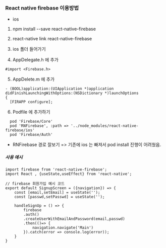 ### React native firebase 이용방법

* ios

1. npm install --save react-native-firebase

2. react-native link react-native-firebase

3. ios 폴더 들어가기

4. AppDelegate.h 에 추가
~~~
#import <Firebase.h>
~~~

5. AppDelete.m 에 추가
~~~
- (BOOL)application:(UIApplication *)application didFinishLaunchingWithOptions:(NSDictionary *)launchOptions
{
  [FIRAPP configure];
~~~

6. Podfile 에 추가하기
~~~
  pod 'Firebase/Core'
  pod 'RNFirebase', :path => '../node_modules/react-native-firebase/ios'
  pod 'Firebase/Auth'
~~~
* RNFirebase 경로 잘보기 => 기존에 ios 는 빠져서 pod install 진행이 어려웠음.

##### 사용 예시
~~~
import firebase from 'react-native-firebase';
import React , {useState,useEffect} from 'react-native';

// firebase 회원가입 예시 코드 
export default SignupScreen = ({navigation}) => {
    const [email,setEmail] = useState('');
    const [passwd,setPasswd] = useState('');

    handleSignUp = () => {
        firebase
        .auth()
        .createUserWithEmailAndPassword(email,passwd)
        .then(()=> {
            navigation.navigate('Main')
        }).catch(error => console.log(error));
    }
}

~~~

